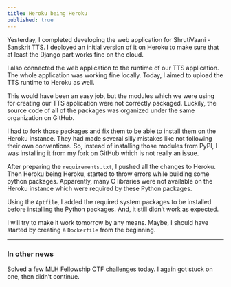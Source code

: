 ```yaml
---
title: Heroku being Heroku
published: true
---
```


Yesterday, I completed developing the web application for ShrutiVaani -
Sanskrit TTS. I deployed an initial version of it on Heroku to make sure that
at least the Django part works fine on the cloud.

I also connected the web application to the runtime of our TTS application. The
whole application was working fine locally. Today, I aimed to upload the TTS
runtime to Heroku as well.

This would have been an easy job, but the modules which we were using for
creating our TTS application were not correctly packaged. Luckily, the source
code of all of the packages was organized under the same organization on
GitHub.

I had to fork those packages and fix them to be able to install them on the
Heroku instance. They had made several silly mistakes like not following their
own conventions. So, instead of installing those modules from PyPI, I was
installing it from my fork on GitHub which is not really an issue.

After preparing the `requirements.txt`, I pushed all the changes to Heroku.
Then Heroku being Heroku, started to throw errors while building some python
packages. Apparently, many C libraries were not available on the Heroku
instance which were required by these Python packages.

Using the `Aptfile`, I added the required system packages to be installed
before installing the Python packages. And, it still didn’t work as expected.

I will try to make it work tomorrow by any means. Maybe, I should have started
by creating a `Dockerfile` from the beginning.

-----------------

### In other news

Solved a few MLH Fellowship CTF challenges today. I again got stuck on one,
then didn’t continue.
